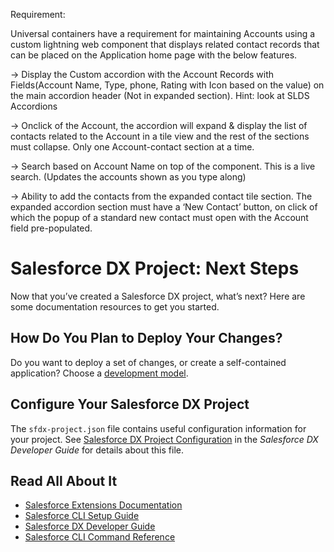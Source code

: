 Requirement:

Universal containers have a requirement for maintaining Accounts using a custom lightning web component that displays related contact records that can be placed on the Application home page with the below features. 

-> Display the Custom accordion with the Account Records with Fields(Account Name, Type, phone, Rating with Icon based on the value) on the main accordion header (Not in expanded section). Hint: look at SLDS Accordions

-> Onclick of the Account, the accordion will expand & display the list of contacts related to the Account in a tile view and the rest of the sections must collapse. Only one Account-contact section at a time. 

-> Search based on Account Name on top of the component. This is a live search. (Updates the accounts shown as you type along) 

-> Ability to add the contacts from the expanded contact tile section. The expanded accordion section must have a ‘New Contact’ button, on click of which the popup of a standard new contact must open with the Account field pre-populated.

# Salesforce DX Project: Next Steps

Now that you’ve created a Salesforce DX project, what’s next? Here are some documentation resources to get you started.

## How Do You Plan to Deploy Your Changes?

Do you want to deploy a set of changes, or create a self-contained application? Choose a [development model](https://developer.salesforce.com/tools/vscode/en/user-guide/development-models).

## Configure Your Salesforce DX Project

The `sfdx-project.json` file contains useful configuration information for your project. See [Salesforce DX Project Configuration](https://developer.salesforce.com/docs/atlas.en-us.sfdx_dev.meta/sfdx_dev/sfdx_dev_ws_config.htm) in the _Salesforce DX Developer Guide_ for details about this file.

## Read All About It

- [Salesforce Extensions Documentation](https://developer.salesforce.com/tools/vscode/)
- [Salesforce CLI Setup Guide](https://developer.salesforce.com/docs/atlas.en-us.sfdx_setup.meta/sfdx_setup/sfdx_setup_intro.htm)
- [Salesforce DX Developer Guide](https://developer.salesforce.com/docs/atlas.en-us.sfdx_dev.meta/sfdx_dev/sfdx_dev_intro.htm)
- [Salesforce CLI Command Reference](https://developer.salesforce.com/docs/atlas.en-us.sfdx_cli_reference.meta/sfdx_cli_reference/cli_reference.htm)
